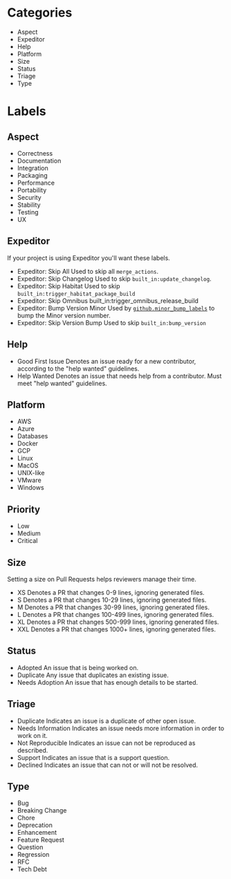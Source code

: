 # Categories

 - Aspect
 - Expeditor
 - Help
 - Platform
 - Size
 - Status
 - Triage
 - Type

# Labels

 ## Aspect

 - Correctness
 - Documentation
 - Integration
 - Packaging
 - Performance
 - Portability
 - Security
 - Stability
 - Testing
 - UX

 ## Expeditor

 If your project is using Expeditor you'll want these labels.

 - Expeditor: Skip All
   Used to skip all `merge_actions`.
 - Expeditor: Skip Changelog
   Used to skip `built_in:update_changelog`.
 - Expeditor: Skip Habitat
   Used to skip `built_in:trigger_habitat_package_build`
 - Expeditor: Skip Omnibus
   built_in:trigger_omnibus_release_build
 - Expeditor: Bump Version Minor
   Used by [`github.minor_bump_labels`](https://expeditor.chef.io/docs/reference/built_in/#bump-version) to bump the Minor version number.
 - Expeditor: Skip Version Bump
   Used to skip `built_in:bump_version`


 ## Help

 - Good First Issue
   Denotes an issue ready for a new contributor, according to the "help wanted" guidelines.
 - Help Wanted
   Denotes an issue that needs help from a contributor. Must meet "help wanted" guidelines.

 ## Platform

 - AWS
 - Azure
 - Databases
 - Docker
 - GCP
 - Linux
 - MacOS
 - UNIX-like
 - VMware
 - Windows

 ## Priority
 
 - Low
 - Medium
 - Critical

 ## Size

 Setting a size on Pull Requests helps reviewers manage their time.

 - XS
   Denotes a PR that changes 0-9 lines, ignoring generated files.
 - S
   Denotes a PR that changes 10-29 lines, ignoring generated files.
 - M
   Denotes a PR that changes 30-99 lines, ignoring generated files.
 - L
   Denotes a PR that changes 100-499 lines, ignoring generated files.
 - XL
   Denotes a PR that changes 500-999 lines, ignoring generated files.
 - XXL
   Denotes a PR that changes 1000+ lines, ignoring generated files.

 ## Status

 - Adopted
   An issue that is being worked on.
 - Duplicate
   Any issue that duplicates an existing issue.
 - Needs Adoption
   An issue that has enough details to be started.

 ## Triage

 - Duplicate
   Indicates an issue is a duplicate of other open issue.
 - Needs Information
   Indicates an issue needs more information in order to work on it.
 - Not Reproducible
   Indicates an issue can not be reproduced as described.
 - Support
   Indicates an issue that is a support question.
 - Declined
   Indicates an issue that can not or will not be resolved.

 ## Type

 - Bug
 - Breaking Change
 - Chore
 - Deprecation
 - Enhancement
 - Feature Request
 - Question
 - Regression
 - RFC
 - Tech Debt
